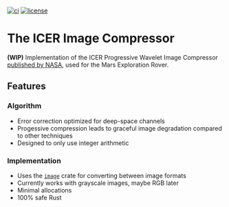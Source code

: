 [![ci](https://github.com/kbujari/icer/actions/workflows/ci.yml/badge.svg?branch=main)](https://github.com/kbujari/icer/actions/workflows/ci.yml) [![license](https://img.shields.io/github/license/kbujari/icer)](https://opensource.org/licenses/MIT)

# The ICER Image Compressor

**(WIP)** Implementation of the ICER Progressive Wavelet Image Compressor [published by NASA](https://ipnpr.jpl.nasa.gov/progress_report/42-155/155J.pdf), used for the Mars Exploration Rover.

## Features

### Algorithm
- Error correction optimized for deep-space channels
- Progessive compression leads to graceful image degradation compared to other techniques
- Designed to only use integer arithmetic

### Implementation
- Uses the [`image`](https://github.com/image-rs/image) crate for converting between image formats
- Currently works with grayscale images, maybe RGB later
- Minimal allocations
- 100% safe Rust
